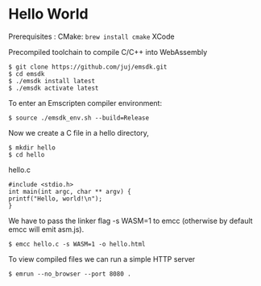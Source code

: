 # Hello World

Prerequisites :
CMake: `brew install cmake`
XCode

Precompiled toolchain to compile C/C++ into WebAssembly
```
$ git clone https://github.com/juj/emsdk.git
$ cd emsdk
$ ./emsdk install latest
$ ./emsdk activate latest
```

To enter an Emscripten compiler environment:
```
$ source ./emsdk_env.sh --build=Release
```

Now we create a C file in a hello directory,
```
$ mkdir hello
$ cd hello
```

hello.c
```
#include <stdio.h>
int main(int argc, char ** argv) {
printf("Hello, world!\n");
}
```

We have to pass the linker flag -s WASM=1 to emcc (otherwise by default emcc will emit asm.js).

```
$ emcc hello.c -s WASM=1 -o hello.html
```

To view compiled files we can run a simple HTTP server

```
$ emrun --no_browser --port 8080 .
```